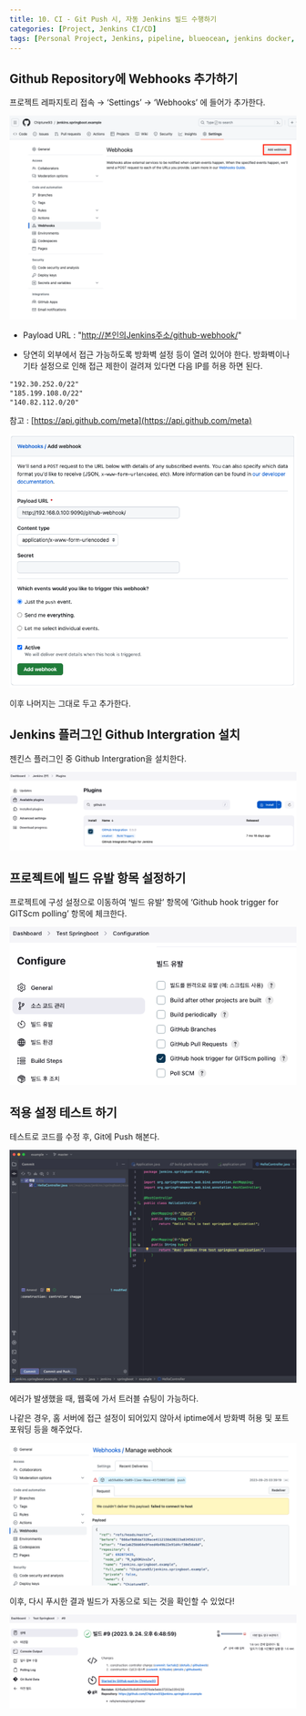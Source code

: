 ```yaml
---
title: 10. CI - Git Push 시, 자동 Jenkins 빌드 수행하기
categories: [Project, Jenkins CI/CD]
tags: [Personal Project, Jenkins, pipeline, blueocean, jenkins docker, jenkins github]
---
```


## Github Repository에 Webhooks 추가하기


프로젝트 레파지토리 접속 → ‘Settings’ → ‘Webhooks’ 에 들어가 추가한다.

![](/assets/img/jenkins/attachments/26443933/26443948.png?width=340)

*   Payload URL : "[http://본인의Jenkins주소/github-webhook/](http://본인의Jenkins주소/github-webhook/)"

*   당연히 외부에서 접근 가능하도록 방화벽 설정 등이 열려 있어야 한다. 방화벽이나 기타 설정으로 인해 접근 제한이 걸려져 있다면 다음 IP를 허용 하면 된다.


```
"192.30.252.0/22"
"185.199.108.0/22"
"140.82.112.0/20"
```

참고 : [https://api.github.com/meta](https://api.github.com/meta)

![](/assets/img/jenkins/attachments/26443933/26443958.png?width=340)

이후 나머지는 그대로 두고 추가한다.

## Jenkins 플러그인 Github Intergration 설치


젠킨스 플러그인 중 Github Intergration을 설치한다.

![](/assets/img/jenkins/attachments/26443933/26411139.png?width=340)

## 프로젝트에 빌드 유발 항목 설정하기


프로젝트에 구성 설정으로 이동하여 ‘빌드 유발’ 항목에 ‘Github hook trigger for GITScm polling’ 항목에 체크한다.

![](/assets/img/jenkins/attachments/26443933/26411145.png?width=340)

적용 설정 테스트 하기
------------

테스트로 코드를 수정 후, Git에 Push 해본다.

![](/assets/img/jenkins/attachments/26443933/26443964.png?width=340)

에러가 발생했을 때, 웹훅에 가서 트러블 슈팅이 가능하다.

나같은 경우, 홈 서버에 접근 설정이 되어있지 않아서 iptime에서 방화벽 허용 및 포트 포워딩 등을 해주었다.

![](/assets/img/jenkins/attachments/26443933/26443971.png?width=340)

이후, 다시 푸시한 결과 빌드가 자동으로 되는 것을 확인할 수 있었다!

![](/assets/img/jenkins/attachments/26443933/26411152.png?width=340)
